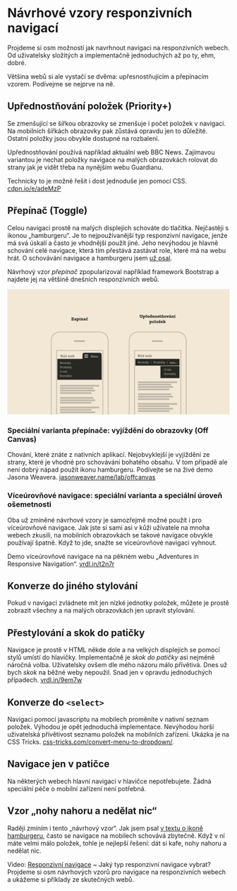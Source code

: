 # Návrhové vzory responzivních navigací

Projdeme si osm možností jak navrhnout navigaci na responzivních webech. Od uživatelsky složitých a implementačně jednoduchých až po ty, ehm, dobré. 

<!-- AdSnippet -->

Většina webů si ale vystačí se dvěma: upřesnostňujícím a přepínacím vzorem. Podívejme se nejprve na ně.

## Upřednostňování položek (Priority+)

Se zmenšující se šířkou obrazovky se zmenšuje i počet položek v navigaci. Na mobilních šířkách obrazovky pak zůstává opravdu jen to důležité. Ostatní položky jsou obvykle dostupné na rozbalení.  

Upřednostňování používá například aktuální web BBC News. Zajímavou variantou je nechat položky navigace na malých obrazovkách rolovat do strany jak je vidět třeba na nynějším webu Guardianu.

Technicky to je možné řešit i dost jednoduše jen pomocí CSS. [cdpn.io/e/adeMzP](http://codepen.io/olach/details/adeMzP) 

## Přepínač (Toggle)

Celou navigaci prostě na malých displejích schováte do tlačítka. Nejčastěji s ikonou „hamburgeru“. Je to nejpoužívanější typ responzivní navigace, jenže má svá úskalí a často je vhodnější použít jiné. Jeho nevýhodou je hlavně schování celé navigace, která tím přestává zastávat role, které má na webu hrát. O schovávání navigace a hamburgeru jsem [už psal](mobilni-navigace-hamburger.md). 

Návrhový vzor *přepínač* zpopularizoval například framework Bootstrap a najdete jej na většině dnešních responzivních webů. 

![Návrhové vzory pro responzivní navigace](dist/images/original/responzivni-navigace.jpg)

### Speciální varianta přepínače: vyjíždění do obrazovky (Off Canvas)

Chování, které znáte z nativních aplikací. Nejobvyklejší je vyjíždění ze strany, které je vhodné pro schovávání bohatého obsahu. V tom případě ale není dobrý nápad použít ikonu hamburgeru. Podívejte se na živé demo Jasona Weavera. [jasonweaver.name/lab/offcanvas](http://jasonweaver.name/lab/offcanvas/)

### Víceúrovňové navigace: speciální varianta a speciální úroveň ošemetnosti

Oba už zmíněné návrhové vzory je samozřejmě možné použít i pro víceúrovňové navigace. Jak jste si sami asi v kůži uživatele na mnoha webech zkusili, na mobilních obrazovkách se takové navigace obvykle používají špatně. Když to jde, snažte se víceúrovňové navigaci vyhnout. 

<!-- AdSnippet -->

Demo víceúrovňové navigace na na pěkném webu „Adventures in Responsive Navigation“. [vrdl.in/t2n7r](http://responsivenavigation.net/examples/multi-toggle/index.html)


## Konverze do jiného stylování

Pokud v navigaci zvládnete mít jen nízké jednotky položek, můžete je prostě zobrazit všechny a na malých obrazovkách jen upravit stylování. 

## Přestylování a skok do patičky

Navigace je prostě v HTML někde dole a na velkých displejích se pomocí stylů umístí do hlavičky. Implementačně je *skok do patičky* asi nejméně náročná volba. Uživatelsky ovšem dle mého názoru málo přívětivá. Dnes už bych *skok* na běžné weby nepoužil. Snad jen v opravdu jednoduchých případech. [vrdl.in/9em7w](http://responsivenavigation.net/examples/clean-grid/index.html)

## Konverze do `<select>`

Navigaci pomocí javascriptu na mobilech proměníte v nativní seznam položek. Výhodou je opět jednoduchá implementace. Nevýhodou horší uživatelská přívětivost seznamu položek na mobilních zařízení. Ukázka je na CSS Tricks. [css-tricks.com/convert-menu-to-dropdown/](https://css-tricks.com/convert-menu-to-dropdown/).

## Navigace jen v patičce

Na některých webech hlavní navigaci v hlavičce nepotřebujete. Žádná speciální péče o mobilní zařízení není potřebná.

## Vzor „nohy nahoru a nedělat nic“

Raději zmíním i tento „návrhový vzor“. Jak jsem psal [v textu o ikoně hamburgeru](mobilni-navigace-hamburger.md), často se navigace na mobilech schovává zbytečně. Když v ní máte velmi málo položek, tohle je nejlepší řešení: dát si kafe, nohy nahoru a nedělat nic. 

<p class="video">
Video: <a href="https://www.youtube.com/watch?v=D4IDwYCWfJk">Responzivní navigace</a> ~ Jaký typ responzivní navigace vybrat? Projdeme si osm návrhových vzorů pro navigace na responzivních webech a ukážeme si příklady ze skutečných webů.
</p>

